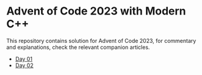 # Advent of Code 2023 with Modern C++

This repository contains solution for Advent of Code 2023, for commentary and explanations, check the relevant companion articles.

- [Day 01](https://open.substack.com/pub/simontoth/p/daily-bite-of-c-advent-of-code-day?r=1g4l8a&utm_campaign=post&utm_medium=web)
- [Day 02](https://open.substack.com/pub/simontoth/p/daily-bite-of-c-advent-of-code-day-e49?r=1g4l8a&utm_campaign=post&utm_medium=web)